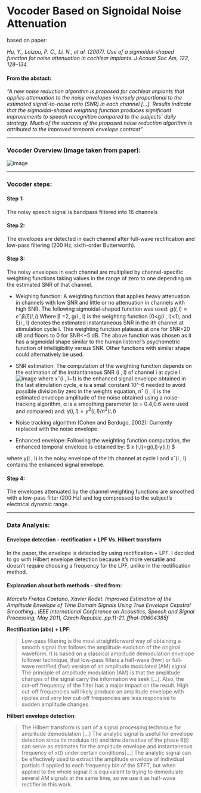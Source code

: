 # Vocoder Based on Signoidal Noise Attenuation
based on paper:

*Hu, Y., Loizou, P. C., Li, N., et al. (2007). Use of a sigmoidal-shaped function
for noise attenuation in cochlear implants. J Acoust Soc Am, 122,
128–134.*

#### From the abstact:
*“A new noise reduction algorithm is proposed for cochlear implants
that applies attenuation to the noisy envelopes inversely proportional
to the estimated signal-to-noise ratio (SNR) in each channel […]. Results indicate
that the sigmoidal-shaped weighting function produces significant improvements
to speech recognition compared to the subjects’ daily strategy.
Much of the success of the proposed noise reduction algorithm is attributed
to the improved temporal envelope contrast”*
___
### Vocoder Overview (image taken from paper):
![image](https://user-images.githubusercontent.com/79848589/189127838-3cdae8ca-8ada-4d71-94db-b5c218dd4fd4.png)
___
### Vocoder steps:
#### Step 1:
The noisy speech signal is bandpass filtered into 16 channels 
#### Step 2:
The envelopes are detected in each channel after full-wave rectification and low-pass filtering (200 Hz, sixth-order Butterworth).
#### Step 3:
 The noisy envelopes in each channel are multiplied by channel-specific weighting functions taking values in
the range of zero to one depending on the estimated SNR of that channel.
- Weighing function:
A weighting function that applies heavy attenuation in channels with low SNR and little or no attenuation in channels with high SNR.
The following sigmoidal-shaped function was used: $g(i,l)=e^-β/ξ(i ,l)$
Where β =2, g(i , l) is the weighting function (0<g(i , l)<1), and ξ(i , l) denotes the estimated
instantaneous SNR in the ith channel at stimulation cycle l. This weighting function plateaus at
one for SNR>20 dB and floors to 0 for SNR<−5 dB. The above function was chosen as it has
a sigmoidal shape similar to the human listener’s psychometric function of intelligibility versus
SNR. Other functions with similar shape could alternatively be used.

- SNR estimation:
The computation of the weighting function depends on the estimation of the instantaneous SNR (i , l) of channel i at cycle l: 
![image](https://user-images.githubusercontent.com/79848589/189133952-a86cfdfa-62c7-4071-853a-82775d55fa31.png)
where xˆ(i , l−1) is the enhanced signal envelope obtained in the last stimulation cycle, e is a
small constant 10^-6 needed to avoid possible division by zero in the weights equation, nˆ (i , l) is the estimated envelope amplitude of the noise obtained using a noise-tracking algorithm, α is a smoothing parameter (α = 0.4,0.6 were used and compared) and:
 $γ(i ,l) =y^2 (i ,l)/n^2  (i ,l)$
 
 - Noise tracking algorithm (Cohen and Berdugo, 2002):
 Currently replaced with the noise envelope
 
 - Enhanced envelope:
 Following the weighting function computation, the enhanced temporal envelope is obtained by:
 $ x ̂(i,l)=g(i,l)∙y(i,l) $

where y(i , l) is the noisy envelope of the ith channel at cycle l and xˆ(i , l) contains the enhanced signal envelope.

#### Step 4:
The envelopes attenuated by the channel weighting functions are smoothed with a low-pass filter (200 Hz) and log compressed to the subject’s electrical dynamic range. 

____

### Data Analysis:
#### Envelope detection - rectification + LPF Vs. Hilbert transform
In the paper, the envelope is detected by using rectification + LPF. I decided to go with Hilbert envelope detection because it’s more versatile and doesn’t require choosing a frequency for the LPF, unlike in the rectification method.

#### Explanation about both methods - sited from:
*Marcelo Freitas Caetano, Xavier Rodet. Improved Estimation of the Amplitude Envelope of Time Domain Signals Using True Envelope Cepstral Smoothing.. IEEE International Conference on Acoustics,
Speech and Signal Processing, May 2011, Czech Republic. pp.11-21. ffhal-00604385f*

**Rectification (abs) + LPF**: 
> Low-pass filtering is the most straightforward way of obtaining a smooth signal that follows the amplitude evolution of the original waveform. It is based on a classical amplitude demodulation envelope follower technique, that low-pass filters a half-wave (hwr) or full-wave rectified (fwr) version of an amplitude modulated (AM) signal. The principle of amplitude modulation (AM) is that the amplitude changes of the signal carry the information we seek [...]. Also, the cut-off frequency of the filter has a major impact on the result. High cut-off frequencies will likely produce an amplitude envelope with ripples and very low cut-off frequencies are less responsive to sudden amplitude changes.

**Hilbert envelope detection**: 

> The Hilbert transform is part of a signal processing technique for amplitude demodulation [...] The analytic signal is useful for envelope detection since its modulus r(t) and time derivative of the phase θ(t) can serve as estimates for the amplitude envelope and instantaneous frequency of x(t) under certain conditions[...] The analytic signal can be effectively used to extract the amplitude envelope of individual partials if applied to each frequency bin of the STFT, but when applied to the whole signal it is equivalent to trying to demodulate several AM signals at the same time, so we use it as half-wave rectifier in this work.



